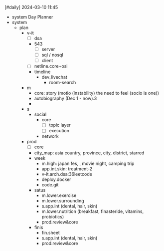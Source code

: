 [#daily]
2024-03-10
11:45

- system
Day Planner
- system
	- plan
		- v-it
			- [ ] dsa
			- 543
				- [ ] server
				- [ ] sql / nosql
				- [ ] client
			- [ ] netline.core+osi
			- timeline
				- dev_livechat 
					- room-search
		- m
			- core: story (motio (instability) the need to feel (socio is one))
			- autobiography (Dec 1 - now).3
			- 
		- s
			- social
				- core
					- [ ] topic layer
					- [ ] execution
				- network
		- prod
			- [ ] core
			- city_map: asia country, province, city, district, starred 
			- week
				- m.high: japan fes, , movie night, camping trip
				- app.int.skin: treatment-2
				- v-it.arch.dsa:36leetcode
				- deploy.docker
				- code.git
			- satus
				- m.lower.exercise
				- m.lower.surrounding
				- s.app.int (dental, hair, skin)
				- m.lower.nutrition (breakfast, finasteride, vitamins, probiotics)
				- prod.review&core
			- finis
				- fin.sheet
				- s.app.int (dental, hair, skin)
				- prod.review&core